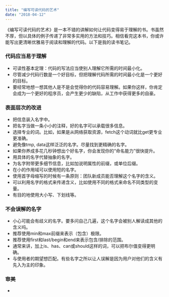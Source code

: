 ```yaml
---
title: "编写可读代码的艺术"
date: "2018-04-12"
---
```


《编写可读代码的艺术》是一本不错的讲解如何让代码变得易于理解的书。书虽然不厚，但以具体的例子传递了非常多实用的方法和技巧。相信看完这本书，你或许能写出更清晰优雅易于阅读和理解的代码。以下是我的读书笔记。


### 代码应当易于理解

* 可读性基本定理：代码的写法应当使别人理解它所需的时间最小化。
* 尽管减少代码行数是一个好目标，但把理解代码所需的时间最小化是一个更好的目标。
* 要经常地想一想其他人是不是会觉得你的代码容易理解。如果你这样，你肯定会成为一个更好的程序员，会产生更少的缺陷，从工作中获得更多的自豪。

### 表面层次的改进

* 把信息装入名字中。
* 把名字当做一条小小的注释，好的名字可以承载很多信息。
* 选择专业的词。比如，如果是从网络获取资源，fetch这个动词就比get更专业更准确。
* 避免像tmp, data这样泛泛的名字。尽量找到更精确的名字。
* 如果你养成多花几秒钟想出个好名字，你会发现你的“命名能力”很快提升。
* 用具体的名字代替抽象的名字。
* 为名字附带更多细节信息，比如加说明属性的前缀，或单位后缀。
* 在小的作用域可以使用短的名字。
* 使用首字母缩写的时候有一条原则：团队新成员能否理解这个名字的含义。
* 可以利用名字的格式来传递含义，比如使用不同的格式来命名不同类型的变量。
* 有目的地使用大小写、下划线等。

### 不会误解的名字

* 小心可能会有歧义的名字。要多问自己几遍，这个名字会被别人解读成其他的含义吗。
* 推荐使用min和max前缀来表示（包含）极限。
* 推荐使用first和last/begin和end来表示包含/排除的范围。
* 通常来讲，加上is、has、can或should这样的词，可以把布尔值变得更明确。
* 与使用者的期望想匹配。有些名字之所以让人误解是因为用户对他们的含义有先入为主的印象。

### 审美
* 

